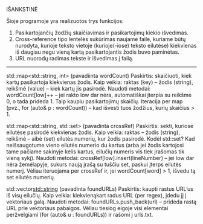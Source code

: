 IŠANKSTINĖ


Šioje programoje yra realizuotos trys funkcijos:

1. Pasikartojančių žodžių skaičiavimas ir pasikartojimų kiekio išvedimas.
2. Cross-reference tipo lentelės sukūrimas naujame faile, kuriame būtų nurodyta, kurioje teksto vietoje (kurioje(-iose) teksto eilutėse) kiekvienas iš daugiau negu vieną kartą pasikartojantis žodis buvo paminėtas.
3. URL nuorodų radimas tekste ir išvedimas į failą.
_____________________________________________________

std::map<std::string, int> (pavadiinta wordCount)
Paskirtis: skaičiuoti, kiek kartų pasikartoja kiekvienas žodis.
Kaip veikia: raktas (key) – žodis (string), reikšmė (value) – kiek kartų jis pasirodė.
Naudoti metodai:
  wordCount[low]++ – jei rakto low dar nėra, automatiškai įterpia su reikšme 0, o tada prideda 1. Taip kaupiu pasikartojimų skaičių.
  Iteracija per map (pvz., for (auto& p : wordCount)) – kad išvesti tuos žodžius, kurių skaičius > 1.

std::map<std::string, std::set<int>> (pavadinta crossRef)
Paskirtis: sekti, kuriose eilutėse pasirodė kiekvienas žodis.
Kaip veikia: raktas – žodis (string), reikšmė – aibė (set<int>) eilutės numerių, kur žodis pasirodė.
Kodėl std::set<int>? Kad neišsaugotume vieno eilutės numerio du kartus (arba jei žodis kartojosi tame pačiame sakinyje kelis kartus, eilučių numeris vis tiek įrašomas tik vieną sykį).
Naudoti metodai:
  crossRef[low].insert(lineNumber) – jei low dar nėra žemėlapyje, sukurs naują įrašą su tuščiu set, paskui įterps eilutės numerį.
  Vėliau iteruojama per crossRef ir, jei wordCount[word] > 1, išvedu tą set eilutės numerių.

std::vector<std::string> (pavadinta foundURLs)
Paskirtis: kaupti rastus URL’us iš visų eilučių.
Kaip veikia: kiekvienąkart radus URL (per regex), įdedu jį į vektoriaus galą.
Naudoti metodai:
  foundURLs.push_back(url) – prideda rastą URL prie vektoriaus pabaigos.
  Vėliau tiesiog eigoje visi elementai peržvelgiami (for (auto& u : foundURLs)) ir rašomi į urls.txt.
